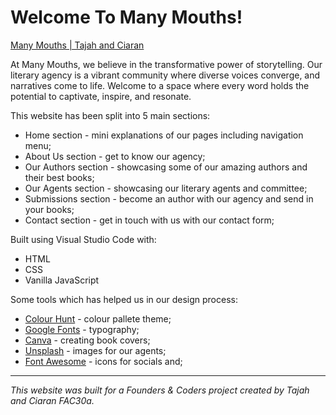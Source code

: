 # Welcome To Many Mouths!
[Many Mouths | Tajah and Ciaran](https://fac30.github.io/Many-Mouths-Agency-Tajah-Ciaran/index.html)

At Many Mouths, we believe in the transformative power of storytelling. Our literary agency is a vibrant community where diverse voices converge, and narratives come to life. Welcome to a space where every word holds the potential to captivate, inspire, and resonate.

This website has been split into 5 main sections:
* Home section - mini explanations of our pages including navigation menu;
* About Us section - get to know our agency;
* Our Authors section - showcasing some of our amazing authors and their best books;
* Our Agents section - showcasing our literary agents and committee;
* Submissions section - become an author with our agency and send in your books;
* Contact section - get in touch with us with our contact form;

Built using Visual Studio Code with:
* HTML 
* CSS 
* Vanilla JavaScript

Some tools which has helped us in our design process:
* [Colour Hunt](https://colorhunt.co/) - colour pallete theme;
* [Google Fonts](https://fonts.google.com/) - typography;
* [Canva](https://www.canva.com/) - creating book covers;
* [Unsplash](https://unsplash.com/) - images for our agents;
* [Font Awesome](https://fontawesome.com/) -  icons for socials and;


- - - 
_This website was built for a Founders & Coders project created by Tajah and Ciaran FAC30a._
